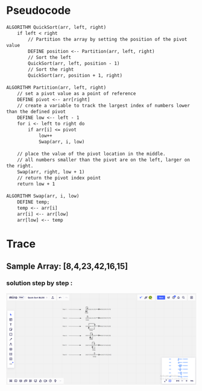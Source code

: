 # Pseudocode 

    ALGORITHM QuickSort(arr, left, right)
        if left < right
            // Partition the array by setting the position of the pivot value
            DEFINE position <-- Partition(arr, left, right)
            // Sort the left
            QuickSort(arr, left, position - 1)
            // Sort the right
            QuickSort(arr, position + 1, right)

    ALGORITHM Partition(arr, left, right)
        // set a pivot value as a point of reference
        DEFINE pivot <-- arr[right]
        // create a variable to track the largest index of numbers lower than the defined pivot
        DEFINE low <-- left - 1
        for i <- left to right do
            if arr[i] <= pivot
                low++
                Swap(arr, i, low)

        // place the value of the pivot location in the middle.
        // all numbers smaller than the pivot are on the left, larger on the right.
        Swap(arr, right, low + 1)
        // return the pivot index point
        return low + 1

    ALGORITHM Swap(arr, i, low)
        DEFINE temp;
        temp <-- arr[i]
        arr[i] <-- arr[low]
        arr[low] <-- temp



# Trace 

## Sample Array: [8,4,23,42,16,15]

### solution step by step :

![solution visual](asset/quick_sort_BLOG.png)